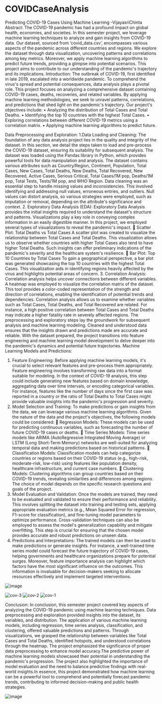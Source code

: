 # COVIDCaseAnalysis

Predicting COVID-19 Cases Using Machine Learning
                                                                                                                                              -VijayasriChinta
Abstract:
The COVID-19 pandemic has had a profound impact on global health, economies, and societies. In this semester project, we leverage machine learning techniques to analyze and gain insights from COVID-19 data. Our dataset, sourced from ‘covid_data.csv’, encompasses various aspects of the pandemic across different countries and regions. We explore the dataset through data visualization, uncovering patterns and correlations among key metrics. Moreover, we apply machine learning algorithms to predict future trends, providing a glimpse into potential scenarios. This project aims to contribute to our understanding of the pandemic's trajectory and its implications.
Introduction:
The outbreak of COVID-19, first identified in late 2019, escalated into a worldwide pandemic. To comprehend the virus's spread and potential consequences, data analysis plays a pivotal role. This project focuses on analyzing a comprehensive dataset containing COVID-19 cases, deaths, recoveries, and related variables. By applying machine learning methodologies, we seek to unravel patterns, correlations, and predictions that shed light on the pandemic's trajectory. Our project's objectives include:
•	Analyzing the distribution of Total Cases and Total Deaths.
•	Identifying the top 10 countries with the highest Total Cases.
•	Exploring correlations between different COVID-19 metrics using a correlation matrix.
•	Applying machine learning algorithms to predict future.

Data Preprocessing and Exploration:
1.Data Loading and Cleaning:
The foundation of any data analysis project lies in the quality and integrity of the dataset. In this section, we detail the steps taken to load and pre-process the COVID-19 dataset, ensuring its suitability for subsequent analysis.
The dataset was loaded using the Pandas library in Python, which provides powerful tools for data manipulation and analysis. The dataset contains various attributes such as Country/Region, Continent, Population, Total Cases, New Cases, Total Deaths, New Deaths, Total Recovered, New Recovered, Active Cases, Serious Critical, Total Cases/1M pop, Deaths/1M pop, Total Tests, Tests/1M pop, and WHO Region.
Data cleaning was an essential step to handle missing values and inconsistencies. This involved identifying and addressing null values, erroneous entries, and outliers. Null values can distort analysis, so various strategies were employed, such as imputation or removal, depending on the attribute's significance and context.
2. Exploratory Data Analysis (EDA):
Exploratory Data Analysis provides the initial insights required to understand the dataset's structure and patterns. Visualizations play a key role in conveying complex information in an easily digestible manner. In this project, we employed several types of visualizations to reveal the pandemic's impact.
	Scatter Plot: Total Deaths vs Total Cases
A scatter plot was created to visualize the relationship between Total Cases and Total Deaths. This visualization allows us to observe whether countries with higher Total Cases also tend to have higher Total Deaths. Such insights can offer preliminary indications of the pandemic's severity and the healthcare system's resilience.
	Bar Plot: Top 10 Countries by Total Cases
To gain a geographical perspective, a bar plot was generated showcasing the top 10 countries with the highest Total Cases. This visualization aids in identifying regions heavily affected by the virus and highlights potential areas of concern.
3. Correlation Analysis:
Correlation analysis helps uncover connections between different variables. A heatmap was employed to visualize the correlation matrix of the dataset. This tool provides a color-coded representation of the strength and direction of correlations, enabling the identification of potential trends and dependencies.
Correlation analysis allows us to examine whether variables such as Total Cases, Total Deaths, and Total Recovered are related. For instance, a high positive correlation between Total Cases and Total Deaths may indicate a higher fatality rate in severely affected regions.
The preprocessing and exploratory steps lay the groundwork for subsequent analysis and machine learning modeling. Cleaned and understood data ensures that the insights drawn and predictions made are accurate and reliable. With the dataset prepared, the project transitions into feature engineering and machine learning model development to delve deeper into the pandemic's dynamics and potential future trajectories.
Machine Learning Models and Predictions:
1. Feature Engineering:
Before applying machine learning models, it's crucial to select relevant features and pre-process them appropriately. Feature engineering involves transforming raw data into a format suitable for modeling. In the context of COVID-19 analysis, this step could include generating new features based on domain knowledge, aggregating data over time intervals, or encoding categorical variables.
For instance, features like the number of days since the first case was reported in a country or the ratio of Total Deaths to Total Cases might provide valuable insights into the pandemic's progression and severity.
2. Model Selection and Training:
To make predictions or gain insights from the data, we can leverage various machine learning algorithms. Given the nature of the data and the project's objectives, the following models could be considered:
	Regression Models: These models can be used for predicting continuous variables, such as forecasting the number of future COVID-19 cases or deaths.
	Time Series Models: Time series models like ARIMA (AutoRegressive Integrated Moving Average) or LSTM (Long Short-Term Memory) networks are well-suited for analyzing temporal data and making predictions based on historical patterns.
	Classification Models: Classification models can help categorize countries or regions based on their COVID-19 status (e.g., high-risk, moderate-risk, low-risk) using features like population density, healthcare infrastructure, and current case numbers.
	Clustering Models: Clustering algorithms can group countries based on their COVID-19 trends, revealing similarities and differences among regions.
The choice of model depends on the specific research questions and goals of the project.
3. Model Evaluation and Validation:
Once the models are trained, they need to be evaluated and validated to ensure their performance and reliability. This involves splitting the dataset into training and testing sets, applying appropriate evaluation metrics (e.g., Mean Squared Error for regression, F1-score for classification), and fine-tuning model parameters to optimize performance.
Cross-validation techniques can also be employed to assess the model's generalization capability and mitigate overfitting. This step is crucial for ensuring that the chosen model provides accurate and robust predictions on unseen data.
4. Predictions and Interpretations:
The trained models can then be used to make predictions or generate insights. For instance, a well-trained time series model could forecast the future trajectory of COVID-19 cases, helping governments and healthcare organizations prepare for potential surges.
Moreover, feature importance analysis can highlight which factors have the most significant influence on the outcomes. This information is invaluable for decision-makers seeking to allocate resources effectively and implement targeted interventions.

![image](https://github.com/vijayasrichinta2609/COVIDCaseAnalysis/assets/153414824/6b07c2e7-b4d7-40d7-99af-31d98c79922d)

![cov-3](https://github.com/vijayasrichinta2609/COVIDCaseAnalysis/assets/153414824/2e3656ec-3b4a-4736-9374-67876cdfef68)
![cov-2](https://github.com/vijayasrichinta2609/COVIDCaseAnalysis/assets/153414824/f77b0b67-8e57-4559-adf3-99e887b0e752)
![cov-1](https://github.com/vijayasrichinta2609/COVIDCaseAnalysis/assets/153414824/d95458bf-4934-4d5b-b60c-d609dd309a58)


Conclusion:
In conclusion, this semester project covered key aspects of analyzing the COVID-19 pandemic using machine learning techniques. Data preprocessing and exploration provided insights into the dataset, its variables, and distribution. The application of various machine learning models, including regression, time series analysis, classification, and clustering, offered valuable predictions and patterns. Through visualizations, we grasped the relationship between variables like Total Cases and Total Deaths, identified hotspots, and understood correlations through the heatmap. The project emphasized the significance of proper data preprocessing to enhance model accuracy.The predictive power of machine learning models showcased their potential in understanding the pandemic's progression. The project also highlighted the importance of model evaluation and the need to balance predictive findings with real-world insights.In essence, this project demonstrated how machine learning can be a powerful tool to comprehend and potentially forecast pandemic trends, contributing to informed decision-making and public health strategies.

![image](https://github.com/vijayasrichinta2609/COVIDCaseAnalysis/assets/153414824/0c2b1920-e7bc-428a-a84b-2562c5eb6d78)


